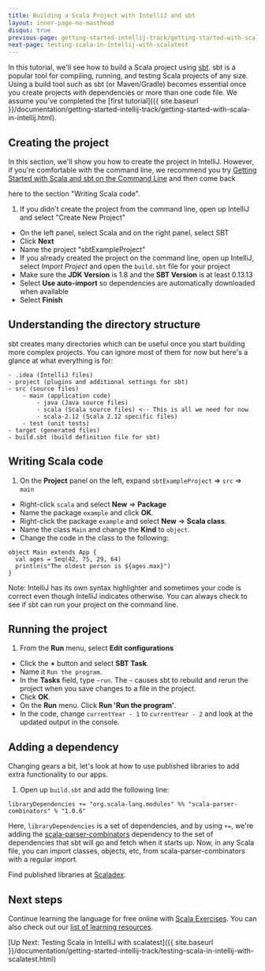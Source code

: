 ```yaml
---
title: Building a Scala Project with IntelliJ and sbt
layout: inner-page-no-masthead
disqus: true
previous-page: getting-started-intellij-track/getting-started-with-scala-in-intellij
next-page: testing-scala-in-intellij-with-scalatest
---
```


In this tutorial, we'll see how to build a Scala project using [sbt](http://www.scala-sbt.org/0.13/docs/index.html). sbt is a popular tool for compiling, running, and testing Scala projects of any
size. Using a build tool such as sbt (or Maven/Gradle) becomes essential once you create projects with dependencies
or more than one code file.
 We assume you've completed the
[first tutorial]({{ site.baseurl }}/documentation/getting-started-intellij-track/getting-started-with-scala-in-intellij.html).

## Creating the project
In this section, we'll show you how to create the project in IntelliJ. However, if you're
comfortable with the command line, we recommend you try [Getting
Started with Scala and sbt on the Command Line]({{site.baseurl}}/documentation/getting-started-sbt-track/getting-started-with-scala-and-sbt-on-the-command-line.html) and then come back

 here to the section "Writing Scala code".

1. If you didn't create the project from the command line, open up IntelliJ and select "Create New Project"
  * On the left panel, select Scala and on the right panel, select SBT
  * Click **Next**
  * Name the project "sbtExampleProject"
* If you already created the project on the command line, open up IntelliJ, select *Import Project* and open the `build.sbt` file for your project
* Make sure the **JDK Version** is 1.8 and the **SBT Version** is at least 0.13.13
* Select **Use auto-import** so dependencies are automatically downloaded when available
* Select **Finish**

## Understanding the directory structure
sbt creates many directories which can be useful once you start building
more complex projects. You can ignore most of them for now
but here's a glance at what everything is for:

```
- .idea (IntelliJ files)
- project (plugins and additional settings for sbt)
- src (source files)
    - main (application code)
        - java (Java source files)
        - scala (Scala source files) <-- This is all we need for now
        - scala-2.12 (Scala 2.12 specific files)
    - test (unit tests)
- target (generated files)
- build.sbt (build definition file for sbt)
```


## Writing Scala code
1. On the **Project** panel on the left, expand `sbtExampleProject` => `src`
=> `main`
* Right-click `scala` and select **New** => **Package**
* Name the package `example` and click **OK**.
* Right-click the package `example` and select **New** => **Scala class**.
* Name the class `Main` and change the **Kind** to `object`.
* Change the code in the class to the following:

```
object Main extends App {
  val ages = Seq(42, 75, 29, 64)
  println(s"The oldest person is ${ages.max}")
}
```

Note: IntelliJ has its own syntax highlighter and sometimes your code is
correct even though IntelliJ indicates otherwise. You can always check
to see if sbt can run your project on the command line.

## Running the project
1. From the **Run** menu, select **Edit configurations**
* Click the **+** button and select **SBT Task**.
* Name it `Run the program`.
* In the **Tasks** field, type `~run`. The `~` causes sbt to rebuild and rerun the project
when you save changes to a file in the project.
* Click **OK**.
* On the **Run** menu. Click **Run 'Run the program'**.
* In the code, change `currentYear - 1` to `currentYear - 2`
and look at the updated output in the console.

## Adding a dependency
Changing gears a bit, let's look at how to use published libraries to add
extra functionality to our apps.
1. Open up `build.sbt` and add the following line:

```
libraryDependencies += "org.scala-lang.modules" %% "scala-parser-combinators" % "1.0.6"

```
Here, `libraryDependencies` is a set of dependencies, and by using `+=`,
we're adding the [scala-parser-combinators](https://index.scala-lang.org/scala/scala-parser-combinators) dependency to the set of dependencies that sbt will go
and fetch when it starts up. Now, in any Scala file, you can import classes,
objects, etc, from scala-parser-combinators with a regular import.

Find published libraries at [Scaladex](https://index.scala-lang.org/).

## Next steps
Continue learning the language for free online with
 [Scala Exercises](http://www.scala-exercises.org).
You can also check out our [list of learning resources](http://scala-lang.org/documentation/).

[Up Next: Testing Scala in IntelliJ with scalatest]({{ site.baseurl }}/documentation/getting-started-intellij-track/testing-scala-in-intellij-with-scalatest.html)
